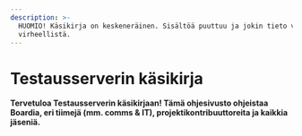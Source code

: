 ```yaml
---
description: >-
  HUOMIO! Käsikirja on keskeneräinen. Sisältöä puuttuu ja jokin tieto voi olla
  virheellistä.
---
```


# Testausserverin käsikirja

**Tervetuloa Testausserverin käsikirjaan! Tämä ohjesivusto ohjeistaa Boardia, eri tiimejä (mm. comms & IT), projektikontribuuttoreita ja kaikkia jäseniä.**
